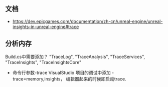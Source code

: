 ## 文档
- https://dev.epicgames.com/documentation/zh-cn/unreal-engine/unreal-insights-in-unreal-engine#trace


## 分析内存
Build.cs中需要添加？
"TraceLog",
"TraceAnalysis",
"TraceServices",
"TraceInsights",
"TraceInsightsCore"


- 命令行参数-trace
VisualStudio 项目的调试中添加 -trace=memory,insights， 编辑器起来的时候即启动trace.
